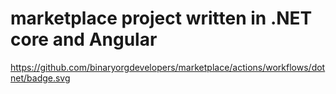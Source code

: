 # marketplace project written in .NET core and Angular
https://github.com/binaryorgdevelopers/marketplace/actions/workflows/dotnet/badge.svg
